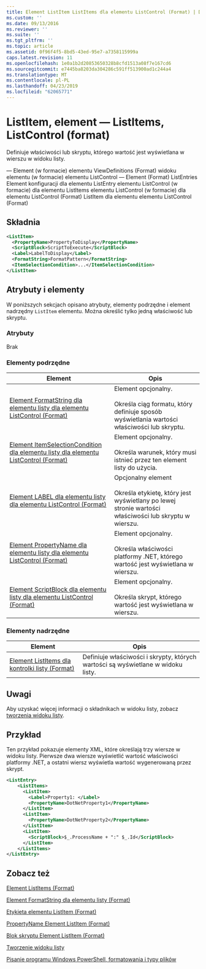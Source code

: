 ```yaml
---
title: Element ListItem ListItems dla elementu ListControl (Format) | Dokumentacja firmy Microsoft
ms.custom: ''
ms.date: 09/13/2016
ms.reviewer: ''
ms.suite: ''
ms.tgt_pltfrm: ''
ms.topic: article
ms.assetid: 0f96f4f5-8bd5-43ed-95e7-a7358115999a
caps.latest.revision: 11
ms.openlocfilehash: 1e0a1b2d20853650328b8cfd1513a08f7e167cd6
ms.sourcegitcommit: e7445ba8203da304286c591ff513900ad1c244a4
ms.translationtype: MT
ms.contentlocale: pl-PL
ms.lasthandoff: 04/23/2019
ms.locfileid: "62065771"
---
```

# <a name="listitem-element-for-listitems-for-listcontrol-format"></a>ListItem, element — ListItems, ListControl (format)

Definiuje właściwości lub skryptu, którego wartość jest wyświetlana w wierszu w widoku listy.

— Element (w formacie) elementu ViewDefinitions (Format) widoku elementu (w formacie) elementu ListControl — Element (Format) ListEntries Element konfiguracji dla elementu ListEntry elementu ListControl (w formacie) dla elementu ListItems elementu ListControl (w formacie) dla elementu ListControl (Format) ListItem dla elementu elementu ListControl (Format)

## <a name="syntax"></a>Składnia

```xml
<ListItem>
  <PropertyName>PropertyToDisplay</PropertyName>
  <ScriptBlock>ScriptToExecute</ScriptBlock>
  <Label>LabelToDisplay</Label>
  <FormatString>FormatPattern</FormatString>
  <ItemSelectionCondition>...</ItemSelectionCondition>
</ListItem>
```

## <a name="attributes-and-elements"></a>Atrybuty i elementy

W poniższych sekcjach opisano atrybuty, elementy podrzędne i element nadrzędny `ListItem` elementu. Można określić tylko jedną właściwość lub skryptu.

### <a name="attributes"></a>Atrybuty

Brak

### <a name="child-elements"></a>Elementy podrzędne

|Element|Opis|
|-------------|-----------------|
|[Element FormatString dla elementu listy dla elementu ListControl (Format)](./formatstring-element-for-listitem-for-listcontrol-format.md)|Element opcjonalny.<br /><br /> Określa ciąg formatu, który definiuje sposób wyświetlania wartości właściwości lub skryptu.|
|[Element ItemSelectionCondition dla elementu listy dla elementu ListControl (Format)](./itemselectioncondition-element-for-listitem-for-listcontrol-format.md)|Element opcjonalny.<br /><br /> Określa warunek, który musi istnieć przez ten element listy do użycia.|
|[Element LABEL dla elementu listy dla elementu ListControl (Format)](./label-element-for-listitem-for-listcontrol-format.md)|Opcjonalny element<br /><br /> Określa etykietę, który jest wyświetlany po lewej stronie wartości właściwości lub skryptu w wierszu.|
|[Element PropertyName dla elementu listy dla elementu ListControl (Format)](./propertyname-element-for-listitem-for-listcontrol-format.md)|Element opcjonalny.<br /><br /> Określa właściwości platformy .NET, którego wartość jest wyświetlana w wierszu.|
|[Element ScriptBlock dla elementu listy dla elementu ListControl (Format)](./scriptblock-element-for-listitem-for-listcontrol-format.md)|Element opcjonalny.<br /><br /> Określa skrypt, którego wartość jest wyświetlana w wierszu.|

### <a name="parent-elements"></a>Elementy nadrzędne

|Element|Opis|
|-------------|-----------------|
|[Element ListItems dla kontrolki listy (Format)](./listitems-element-for-listentry-for-listcontrol-format.md)|Definiuje właściwości i skrypty, których wartości są wyświetlane w widoku listy.|

## <a name="remarks"></a>Uwagi

Aby uzyskać więcej informacji o składnikach w widoku listy, zobacz [tworzenia widoku listy](./creating-a-list-view.md).

## <a name="example"></a>Przykład

Ten przykład pokazuje elementy XML, które określają trzy wiersze w widoku listy. Pierwsze dwa wiersze wyświetlić wartość właściwości platformy .NET, a ostatni wiersz wyświetla wartość wygenerowaną przez skrypt.

```xml
<ListEntry>
    <ListItems>
      <ListItem>
        <Label>Property1: </Label>
        <PropertyName>DotNetProperty1</PropertyName>
      </ListItem>
      <ListItem>
        <PropertyName>DotNetProperty2</PropertyName>
      </ListItem>
      <ListItem>
        <ScriptBlock>$_.ProcessName + ":" $_.Id</ScriptBlock>
      </ListItem>
    </ListItems>
</ListEntry>

```

## <a name="see-also"></a>Zobacz też

[Element ListItems (Format)](./listitems-element-for-listentry-for-listcontrol-format.md)

[Element FormatString dla elementu listy (Format)](./formatstring-element-for-listitem-for-listcontrol-format.md)

[Etykieta elementu ListItem (Format)](./label-element-for-listitem-for-listcontrol-format.md)

[PropertyName Element ListItem (Format)](./propertyname-element-for-listitem-for-listcontrol-format.md)

[Blok skryptu Element ListItem (Format)](./scriptblock-element-for-listitem-for-listcontrol-format.md)

[Tworzenie widoku listy](./creating-a-list-view.md)

[Pisanie programu Windows PowerShell, formatowania i typy plików](./writing-a-powershell-formatting-file.md)
